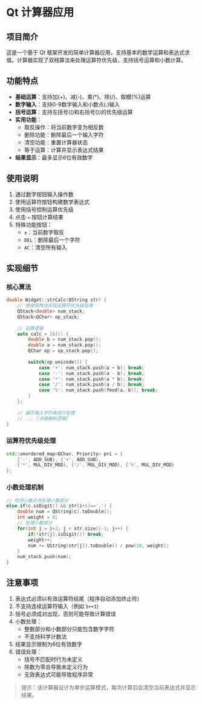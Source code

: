 # Qt 计算器应用

## 项目简介
这是一个基于 Qt 框架开发的简单计算器应用，支持基本的数学运算和表达式求值。计算器实现了双栈算法来处理运算符优先级，支持括号运算和小数计算。

## 功能特点
- **基础运算**：支持加(+)、减(-)、乘(*)、除(/)、取模(%)运算
- **数字输入**：支持0-9数字输入和小数点(.)输入
- **括号运算**：支持左括号(()和右括号())的优先级运算
- **实用功能**：
  - 取反操作：将当前数字变为相反数
  - 删除功能：删除最后一个输入字符
  - 清空功能：重置计算器状态
  - 等于运算：计算并显示表达式结果
- **结果显示**：最多显示6位有效数字

## 使用说明
1. 通过数字按钮输入操作数
2. 使用运算符按钮构建数学表达式
3. 使用括号控制运算优先级
4. 点击 `=` 按钮计算结果
5. 特殊功能按钮：
   - `±`：当前数字取反
   - `DEL`：删除最后一个字符
   - `AC`：清空所有输入

## 实现细节
### 核心算法
```cpp
double Widget::strCalc(QString str) {
    // 使用双栈法实现运算符优先级处理
    QStack<double> num_stack;
    QStack<QChar> op_stack;
    
    // 运算逻辑
    auto calc = [&]() {
        double b = num_stack.pop();
        double a = num_stack.pop();
        QChar op = op_stack.pop();
        
        switch(op.unicode()) {
            case '+': num_stack.push(a + b); break;
            case '-': num_stack.push(a - b); break;
            case '*': num_stack.push(a * b); break;
            case '/': num_stack.push(a / b); break;
            case '%': num_stack.push(fmod(a, b)); break;
        }
    };
    
    // 遍历输入字符串进行处理
    // ... [详细解析逻辑]
}
```

### 运算符优先级处理
```cpp
std::unordered_map<QChar, Priority> pri = {
    {'-', ADD_SUB}, {'+', ADD_SUB},
    {'*', MUL_DIV_MOD}, {'/', MUL_DIV_MOD}, {'%', MUL_DIV_MOD}
};
```

### 小数处理机制
```cpp
// 检测小数点并处理小数部分
else if(c.isDigit() && str[i+1]=='.') {
    double num = QString(c).toDouble();
    int weight = 0;
    // 处理小数部分
    for(int j = i+2; j < str.size()-1; j++) {
        if(!str[j].isDigit()) break;
        weight++;
        num += QString(str[j]).toDouble() / pow(10, weight);
    }
    num_stack.push(num);
}
```

## 注意事项
1. 表达式必须以有效运算符结尾（程序自动添加终止符）
2. 不支持连续运算符输入（例如 `5++3`）
3. 括号必须成对出现，否则可能导致计算错误
4. 小数处理：
   - 整数部分和小数部分只能包含数字字符
   - 不支持科学计数法
5. 结果显示限制为6位有效数字
6. 错误处理：
   - 括号不匹配时行为未定义
   - 除数为零会导致未定义行为
   - 无效表达式可能导致程序异常

> 提示：该计算器设计为单步运算模式，每次计算后会清空当前表达式并显示结果。
